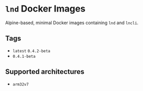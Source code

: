 # `lnd` Docker Images

Alpine-based, minimal Docker images containing `lnd` and `lncli`.

## Tags

* `latest` `0.4.2-beta`
* `0.4.1-beta`

## Supported architectures

* `arm32v7`
